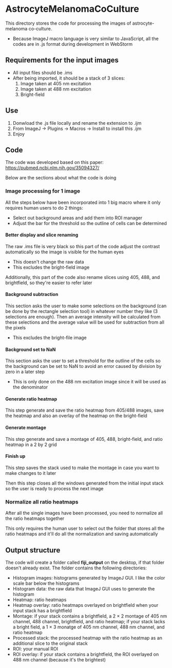# AstrocyteMelanomaCoCulture
This directory stores the code for processing the images of astrocyte-melanoma co-culture. 
* Because ImageJ macro language is very similar to JavaScript, all the codes are in .js format during development in WebStorm

## Requirements for the input images
* All input files should be .ims
* After being imported, it should be a stack of 3 slices:
  1. Image taken at 405 nm excitation 
  2. Image taken at 488 nm excitation 
  3. Bright-field 

## Use
1. Donwload the .js file locally and rename the extension to .ijm
2. From ImageJ -> Plugins -> Macros -> Install to install this .ijm
3. Enjoy

## Code
The code was developed based on this paper: https://pubmed.ncbi.nlm.nih.gov/35094327/

Below are the sections about what the code is doing

### Image processing for 1 image
All the steps below have been incorporated into 1 big macro where it only requires human users to do 2 things: 
* Select out background areas and add them into ROI manager
* Adjust the bar for the threshold so the outline of cells can be determined

#### Better display and slice renaming
The raw .ims file is very black so this part of the code adjust the contrast automatically so the image is visible for the human eyes
* This doesn't change the raw data
* This excludes the bright-field image

Additionally, this part of the code also rename slices using 405, 488, and brightfield, so they're easier to refer later

#### Background subtraction 
This section asks the user to make some selections on the background (can be done by the rectangle selection tool) in whatever number they like (3 selections are enough). Then an average intensity will be calculated from these selections and the average value will be used for subtraction from all the pixels
* This excludes the bright-file image

#### Background set to NaN 
This section asks the user to set a threshold for the outline of the cells so the background can be set to NaN to avoid an error caused by division by zero in a later step
* This is only done on the 488 nm excitation image since it will be used as the denominator

#### Generate ratio heatmap
This step generate and save the ratio heatmap from 405/488 images, save the heatmap and also an overlay of the heatmap on the bright-field

#### Generate montage
This step generate and save a montage of 405, 488, bright-field, and ratio heatmap in a 2 by 2 grid

#### Finish up
This step saves the stack used to make the montage in case you want to make changes to it later

Then this step closes all the windows generated from the initial input stack so the user is ready to process the next image

### Normalize all ratio heatmaps
After all the single images have been processed, you need to normalize all the ratio heatmaps together

This only requires the human user to select out the folder that stores all the ratio heatmaps and it'll do all the normalization and saving automatically

## Output structure
The code will create a folder called __fiji_output__ on the desktop, if that folder doesn't already exist. The folder contains the following directories:
* Histogram images: histograms generated by ImageJ GUI. I like the color scale bar below the histograms
* Histogram data: the raw data that ImageJ GUI uses to generate the histogram
* Heatmap: ratio heatmaps
* Heatmap overlay: ratio heatmaps overlayed on brightfield when your input stack has a brightfield
* Montage: if your stack contains a brightfield, a 2 × 2 montage of 405 nm channel, 488 channel, brightfield, and ratio heatmap; if your stack lacks a bright field, a 1 × 3 monatge of 405 nm channel, 488 nm channel, and ratio heatmap
* Processed stack: the processed heatmap with the ratio heatmap as an additional slice to the original stack
* ROI: your manual ROI
* ROI overlay: if your stack contains a brightfield, the ROI overlayed on 488 nm channel (because it's the brightest)